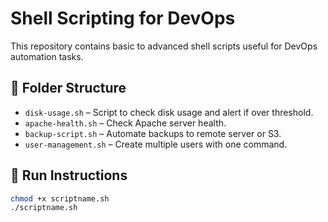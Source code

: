 # Shell Scripting for DevOps

This repository contains basic to advanced shell scripts useful for DevOps automation tasks.

## 📁 Folder Structure

- `disk-usage.sh` – Script to check disk usage and alert if over threshold.
- `apache-health.sh` – Check Apache server health.
- `backup-script.sh` – Automate backups to remote server or S3.
- `user-management.sh` – Create multiple users with one command.

## 🧪 Run Instructions

```bash
chmod +x scriptname.sh
./scriptname.sh

